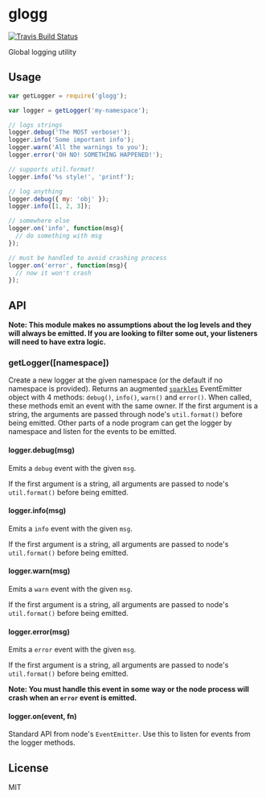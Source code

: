 # glogg

[![Travis Build Status](https://img.shields.io/travis/undertakerjs/glogg/master.svg?label=travis&style=flat-square)](https://travis-ci.org/undertakerjs/glogg)

Global logging utility

## Usage

```js
var getLogger = require('glogg');

var logger = getLogger('my-namespace');

// logs strings
logger.debug('The MOST verbose!');
logger.info('Some important info');
logger.warn('All the warnings to you');
logger.error('OH NO! SOMETHING HAPPENED!');

// supports util.format!
logger.info('%s style!', 'printf');

// log anything
logger.debug({ my: 'obj' });
logger.info([1, 2, 3]);

// somewhere else
logger.on('info', function(msg){
  // do something with msg
});

// must be handled to avoid crashing process
logger.on('error', function(msg){
  // now it won't crash
});
```

## API

__Note: This module makes no assumptions about the log levels and they will always
be emitted.  If you are looking to filter some out, your listeners will need to have
extra logic.__

### getLogger([namespace])

Create a new logger at the given namespace (or the default if no namespace is provided).
Returns an augmented [`sparkles`](https://github.com/phated/sparkles) EventEmitter object
with 4 methods: `debug()`, `info()`, `warn()` and `error()`. When called, these methods emit
an event with the same owner.  If the first argument is a string, the arguments
are passed through node's `util.format()` before being emitted.  Other parts
of a node program can get the logger by namespace and listen for the events to
be emitted.

#### logger.debug(msg)

Emits a `debug` event with the given `msg`.

If the first argument is a string, all arguments are passed to node's
`util.format()` before being emitted.

#### logger.info(msg)

Emits a `info` event with the given `msg`.

If the first argument is a string, all arguments are passed to node's
`util.format()` before being emitted.

#### logger.warn(msg)

Emits a `warn` event with the given `msg`.

If the first argument is a string, all arguments are passed to node's
`util.format()` before being emitted.

#### logger.error(msg)

Emits a `error` event with the given `msg`.

If the first argument is a string, all arguments are passed to node's
`util.format()` before being emitted.

__Note: You must handle this event in some way or the node process will crash
when an `error` event is emitted.__

#### logger.on(event, fn)

Standard API from node's `EventEmitter`.  Use this to listen for events from
the logger methods.

## License

MIT
